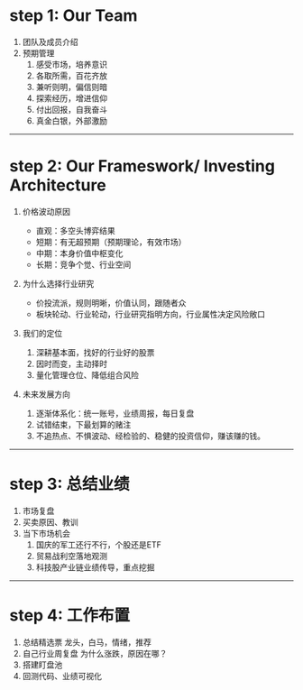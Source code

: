 # step 1: Our Team
1. 团队及成员介绍
2. 预期管理
    1. 感受市场，培养意识
    1. 各取所需，百花齐放
    1. 兼听则明，偏信则暗
    1. 探索经历，增进信仰
    1. 付出回报，自我奋斗
    1. 真金白银，外部激励

___

# step 2: Our Frameswork/ Investing Architecture
1. 价格波动原因
    + 直观：多空头博弈结果
    + 短期：有无超预期（预期理论，有效市场）
    + 中期：本身价值中枢变化
    + 长期：竞争个觉、行业空间

2. 为什么选择行业研究
    + 价投流派，规则明晰，价值认同，跟随者众
    + 板块轮动、行业轮动，行业研究指明方向，行业属性决定风险敞口

3. 我们的定位
    1. 深耕基本面，找好的行业好的股票
    2. 因时而变，主动择时
    3. 量化管理仓位、降低组合风险

4. 未来发展方向
    1. 逐渐体系化：统一账号，业绩周报，每日复盘
    2. 试错结束，下最划算的赌注
    3. 不追热点、不惧波动、经检验的、稳健的投资信仰，赚该赚的钱。
___

# step 3: 总结业绩
1. 市场复盘
2. 买卖原因、教训
3. 当下市场机会
    1. 国庆的军工还行不行，个股还是ETF
    2. 贸易战利空落地观测
    3. 科技股产业链业绩传导，重点挖掘

___

# step 4: 工作布置
1. 总结精选票
龙头，白马，情绪，推荐
2. 自己行业周复盘
为什么涨跌，原因在哪？
3. 搭建盯盘池
4. 回测代码、业绩可视化






